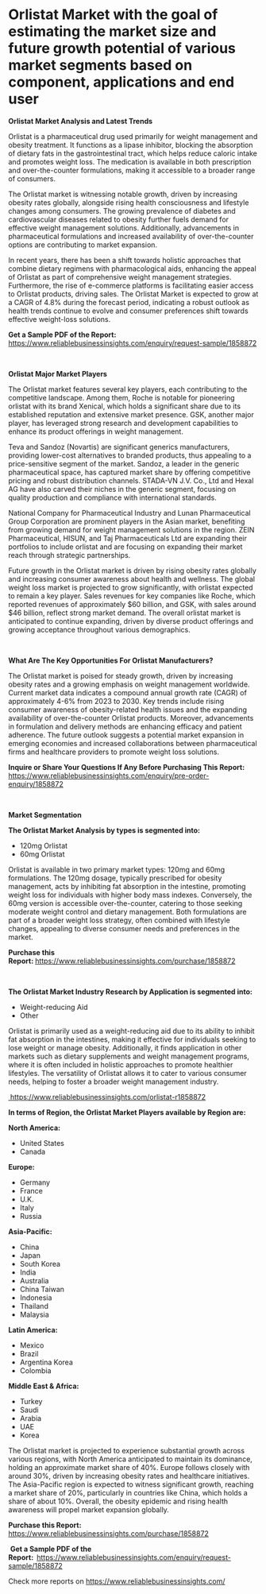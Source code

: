 <p><h1>Orlistat Market with the goal of estimating the market size and future growth potential of various market segments based on component, applications and end user</h1></p><p><strong>Orlistat Market Analysis and Latest Trends</strong></p>
<p><p>Orlistat is a pharmaceutical drug used primarily for weight management and obesity treatment. It functions as a lipase inhibitor, blocking the absorption of dietary fats in the gastrointestinal tract, which helps reduce caloric intake and promotes weight loss. The medication is available in both prescription and over-the-counter formulations, making it accessible to a broader range of consumers.</p><p>The Orlistat market is witnessing notable growth, driven by increasing obesity rates globally, alongside rising health consciousness and lifestyle changes among consumers. The growing prevalence of diabetes and cardiovascular diseases related to obesity further fuels demand for effective weight management solutions. Additionally, advancements in pharmaceutical formulations and increased availability of over-the-counter options are contributing to market expansion.</p><p>In recent years, there has been a shift towards holistic approaches that combine dietary regimens with pharmacological aids, enhancing the appeal of Orlistat as part of comprehensive weight management strategies. Furthermore, the rise of e-commerce platforms is facilitating easier access to Orlistat products, driving sales. The Orlistat Market is expected to grow at a CAGR of 4.8% during the forecast period, indicating a robust outlook as health trends continue to evolve and consumer preferences shift towards effective weight-loss solutions.</p></p>
<p><strong>Get a Sample PDF of the Report:&nbsp;</strong> <a href="https://www.reliablebusinessinsights.com/enquiry/request-sample/1858872?utm_campaign=3353&utm_medium=2&utm_source=Github&utm_content=ia&utm_term=08032025&utm_id=orlistat">https://www.reliablebusinessinsights.com/enquiry/request-sample/1858872</a></p>
<p>&nbsp;</p>
<p><strong>Orlistat Major Market Players</strong></p>
<p><p>The Orlistat market features several key players, each contributing to the competitive landscape. Among them, Roche is notable for pioneering orlistat with its brand Xenical, which holds a significant share due to its established reputation and extensive market presence. GSK, another major player, has leveraged strong research and development capabilities to enhance its product offerings in weight management.</p><p>Teva and Sandoz (Novartis) are significant generics manufacturers, providing lower-cost alternatives to branded products, thus appealing to a price-sensitive segment of the market. Sandoz, a leader in the generic pharmaceutical space, has captured market share by offering competitive pricing and robust distribution channels. STADA-VN J.V. Co., Ltd and Hexal AG have also carved their niches in the generic segment, focusing on quality production and compliance with international standards.</p><p>National Company for Pharmaceutical Industry and Lunan Pharmaceutical Group Corporation are prominent players in the Asian market, benefiting from growing demand for weight management solutions in the region. ZEIN Pharmaceutical, HISUN, and Taj Pharmaceuticals Ltd are expanding their portfolios to include orlistat and are focusing on expanding their market reach through strategic partnerships.</p><p>Future growth in the Orlistat market is driven by rising obesity rates globally and increasing consumer awareness about health and wellness. The global weight loss market is projected to grow significantly, with orlistat expected to remain a key player. Sales revenues for key companies like Roche, which reported revenues of approximately $60 billion, and GSK, with sales around $46 billion, reflect strong market demand. The overall orlistat market is anticipated to continue expanding, driven by diverse product offerings and growing acceptance throughout various demographics.</p></p>
<p>&nbsp;</p>
<p><strong>What Are The Key Opportunities For Orlistat Manufacturers?</strong></p>
<p><p>The Orlistat market is poised for steady growth, driven by increasing obesity rates and a growing emphasis on weight management worldwide. Current market data indicates a compound annual growth rate (CAGR) of approximately 4-6% from 2023 to 2030. Key trends include rising consumer awareness of obesity-related health issues and the expanding availability of over-the-counter Orlistat products. Moreover, advancements in formulation and delivery methods are enhancing efficacy and patient adherence. The future outlook suggests a potential market expansion in emerging economies and increased collaborations between pharmaceutical firms and healthcare providers to promote weight loss solutions.</p></p>
<p><strong>Inquire or Share Your Questions If Any Before Purchasing This Report:</strong> <a href="https://www.reliablebusinessinsights.com/enquiry/pre-order-enquiry/1858872?utm_campaign=3353&utm_medium=2&utm_source=Github&utm_content=ia&utm_term=08032025&utm_id=orlistat">https://www.reliablebusinessinsights.com/enquiry/pre-order-enquiry/1858872</a></p>
<p>&nbsp;</p>
<p><strong>Market Segmentation</strong></p>
<p><strong>The Orlistat Market Analysis by types is segmented into:</strong></p>
<p><ul><li>120mg Orlistat</li><li>60mg Orlistat</li></ul></p>
<p><p>Orlistat is available in two primary market types: 120mg and 60mg formulations. The 120mg dosage, typically prescribed for obesity management, acts by inhibiting fat absorption in the intestine, promoting weight loss for individuals with higher body mass indexes. Conversely, the 60mg version is accessible over-the-counter, catering to those seeking moderate weight control and dietary management. Both formulations are part of a broader weight loss strategy, often combined with lifestyle changes, appealing to diverse consumer needs and preferences in the market.</p></p>
<p><strong>Purchase this Report:&nbsp;</strong><a href="https://www.reliablebusinessinsights.com/purchase/1858872?utm_campaign=3353&utm_medium=2&utm_source=Github&utm_content=ia&utm_term=08032025&utm_id=orlistat">https://www.reliablebusinessinsights.com/purchase/1858872</a></p>
<p>&nbsp;</p>
<p><strong>The Orlistat Market Industry Research by Application is segmented into:</strong></p>
<p><ul><li>Weight-reducing Aid</li><li>Other</li></ul></p>
<p><p>Orlistat is primarily used as a weight-reducing aid due to its ability to inhibit fat absorption in the intestines, making it effective for individuals seeking to lose weight or manage obesity. Additionally, it finds application in other markets such as dietary supplements and weight management programs, where it is often included in holistic approaches to promote healthier lifestyles. The versatility of Orlistat allows it to cater to various consumer needs, helping to foster a broader weight management industry.</p></p>
<p><a href="https://www.reliablebusinessinsights.com/orlistat-r1858872?utm_campaign=3353&utm_medium=2&utm_source=Github&utm_content=ia&utm_term=08032025&utm_id=orlistat">&nbsp;https://www.reliablebusinessinsights.com/orlistat-r1858872</a></p>
<p><strong>In terms of Region, the Orlistat Market Players available by Region are:</strong></p>
<p>
    <p> <strong> North America: </strong>
        <ul>
            <li>United States</li>
            <li>Canada</li>
        </ul>
        </p> 
    <p> <strong> Europe: </strong>
        <ul>
            <li>Germany</li>
            <li>France</li>
            <li>U.K.</li>
            <li>Italy</li>
            <li>Russia</li>
        </ul>
        </p> 
    <p> <strong> Asia-Pacific: </strong>
        <ul>
            <li>China</li>
            <li>Japan</li>
            <li>South Korea</li>
            <li>India</li>
            <li>Australia</li>
            <li>China Taiwan</li>
            <li>Indonesia</li>
            <li>Thailand</li>
            <li>Malaysia</li>
        </ul>
        </p> 
    <p> <strong> Latin America: </strong>
        <ul>
            <li>Mexico</li>
            <li>Brazil</li>
            <li>Argentina Korea</li>
            <li>Colombia</li>
        </ul>
        </p> 
    <p> <strong> Middle East & Africa: </strong>
        <ul>
            <li>Turkey</li>
            <li>Saudi</li>
            <li>Arabia</li>
            <li>UAE</li>
            <li>Korea</li>
        </ul>
    </p>
    </p>
<p><p>The Orlistat market is projected to experience substantial growth across various regions, with North America anticipated to maintain its dominance, holding an approximate market share of 40%. Europe follows closely with around 30%, driven by increasing obesity rates and healthcare initiatives. The Asia-Pacific region is expected to witness significant growth, reaching a market share of 20%, particularly in countries like China, which holds a share of about 10%. Overall, the obesity epidemic and rising health awareness will propel market expansion globally.</p></p>
<p><strong>Purchase this Report: </strong><a href="https://www.reliablebusinessinsights.com/purchase/1858872?utm_campaign=3353&utm_medium=2&utm_source=Github&utm_content=ia&utm_term=08032025&utm_id=orlistat">https://www.reliablebusinessinsights.com/purchase/1858872</a></p>
<p>&nbsp;<strong>Get a Sample PDF of the Report:&nbsp;&nbsp;</strong><a href="https://www.reliablebusinessinsights.com/enquiry/request-sample/1858872?utm_campaign=3353&utm_medium=2&utm_source=Github&utm_content=ia&utm_term=08032025&utm_id=orlistat">https://www.reliablebusinessinsights.com/enquiry/request-sample/1858872</a></p>
<p><strong></strong></p>
<p>Check more reports on <a href="https://www.reliablebusinessinsights.com/?utm_campaign=3353&utm_medium=2&utm_source=Github&utm_content=ia&utm_term=08032025&utm_id=orlistat">https://www.reliablebusinessinsights.com/</a></p>